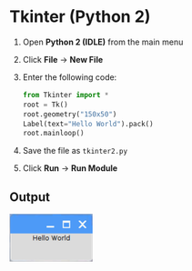 # Tkinter (Python 2)

1. Open **Python 2 (IDLE)** from the main menu

1. Click **File** -> **New File**

1. Enter the following code:

    ```python
    from Tkinter import *
    root = Tk()
    root.geometry("150x50")
    Label(text="Hello World").pack()
    root.mainloop()
    ```

1. Save the file as `tkinter2.py`

1. Click **Run** -> **Run Module**

## Output

![](images/tkinter2-1.png)
